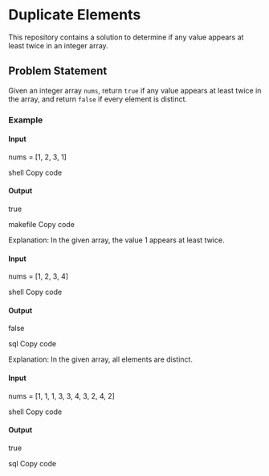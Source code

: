 # Duplicate Elements

This repository contains a solution to determine if any value appears at least twice in an integer array.

## Problem Statement

Given an integer array `nums`, return `true` if any value appears at least twice in the array, and return `false` if every element is distinct.

### Example

#### Input
nums = [1, 2, 3, 1]

shell
Copy code

#### Output
true

makefile
Copy code

Explanation: In the given array, the value 1 appears at least twice.

#### Input
nums = [1, 2, 3, 4]

shell
Copy code

#### Output
false

sql
Copy code

Explanation: In the given array, all elements are distinct.

#### Input
nums = [1, 1, 1, 3, 3, 4, 3, 2, 4, 2]

shell
Copy code

#### Output
true

sql
Copy code
